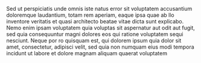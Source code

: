 Sed ut perspiciatis unde omnis iste natus error sit voluptatem accusantium doloremque
laudantium, totam rem aperiam, eaque ipsa quae ab llo inventore veritatis et quasi architecto
beatae vitae dicta sunt explicabo. Nemo enim ipsam voluptatem quia voluptas sit aspernatur aut
odit aut fugit, sed quia consequuntur magni dolores eos qui ratione voluptatem sequi nesciunt. 
Neque por  ro quisquam est, qui dolorem ipsum quia dolor sit amet, consectetur, adipisci velit, 
sed quia non numquam eius modi tempora incidunt ut labore et dolore 
magnam aliquam quaerat voluptatem
